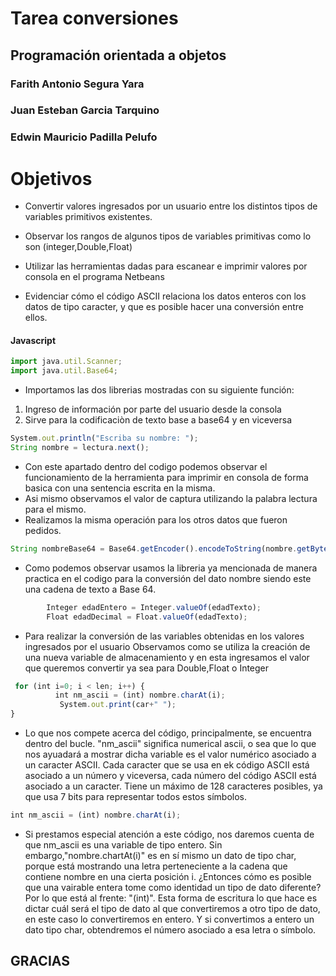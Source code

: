 # Tarea conversiones
## Programación orientada a objetos
### Farith Antonio Segura Yara
### Juan Esteban Garcia Tarquino
### Edwin Mauricio Padilla Pelufo

# Objetivos

- Convertir valores ingresados por un usuario entre los distintos tipos de variables primitivos existentes.

- Observar los rangos de algunos tipos de variables primitivas como lo son (integer,Double,Float)

- Utilizar las herramientas dadas para escanear e imprimir valores por consola en el programa Netbeans

- Evidenciar cómo el código ASCII relaciona los datos enteros con los datos de tipo caracter, y que es posible hacer una conversión entre ellos. 

#### Javascript

```javascript
import java.util.Scanner;
import java.util.Base64;
```
- Importamos las dos librerias mostradas con su siguiente función:
1) Ingreso de información por parte del usuario desde la consola
2) Sirve para la codificaciòn de texto base a base64 y en viceversa

```javascript
System.out.println("Escriba su nombre: ");
String nombre = lectura.next(); 
```
- Con este apartado dentro del codigo podemos observar el funcionamiento de la herramienta para imprimir en consola de forma basica con una sentencia escrita en la misma.
- Asi mismo observamos el valor de captura utilizando la palabra lectura para el mismo.
- Realizamos la misma operación para los otros datos que fueron pedidos.

```javascript
String nombreBase64 = Base64.getEncoder().encodeToString(nombre.getBytes());
```
- Como podemos observar usamos la libreria ya mencionada de manera practica en el codigo para la conversión del dato nombre siendo este una cadena de texto a Base 64.
```javascript
        Integer edadEntero = Integer.valueOf(edadTexto);
        Float edadDecimal = Float.valueOf(edadTexto);
```
- Para realizar la conversión de las variables obtenidas en los valores ingresados por el usuario Observamos como se utiliza la creación de una nueva variable de almacenamiento y en esta ingresamos el valor que queremos convertir ya sea para Double,Float o Integer

```javascript
 for (int i=0; i < len; i++) {
          int nm_ascii = (int) nombre.charAt(i);
           System.out.print(car+" ");
}
```
- Lo que nos compete acerca del código, principalmente, se encuentra dentro del bucle. "nm_ascii" significa numerical ascii, o sea que lo que nos ayuadará a mostrar dicha variable es el valor numérico asociado a un caracter ASCII. Cada caracter que se usa en ek código ASCII está asociado a un número y viceversa, cada número del código ASCII está asociado a un caracter. Tiene un máximo de 128 caracteres posibles, ya que usa 7 bits para representar todos estos símbolos.

```javascript
int nm_ascii = (int) nombre.charAt(i);
```
- Si prestamos especial atención a este código, nos daremos cuenta de que nm_ascii es una variable de tipo entero. Sin embargo,"nombre.chartAt(i)" es en sí mismo un dato de tipo char, porque está mostrando una letra perteneciente a la cadena que contiene nombre en una cierta posición i. ¿Entonces cómo es posible que una vairable entera tome como identidad un tipo de dato diferente? Por lo que está al frente: "(int)". Esta forma de escritura lo que hace es dictar cuál será el tipo de dato al que convertiremos a otro tipo de dato, en este caso lo convertiremos en entero. Y si convertimos a entero un dato tipo char, obtendremos el número asociado a esa letra o símbolo.  


## GRACIAS

